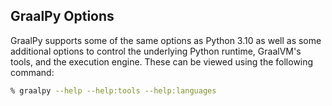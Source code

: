 ## GraalPy Options

GraalPy supports some of the same options as Python 3.10 as well as some additional options to control the underlying Python runtime, GraalVM's tools, and the execution engine.
These can be viewed using the following command:

```bash
% graalpy --help --help:tools --help:languages
```